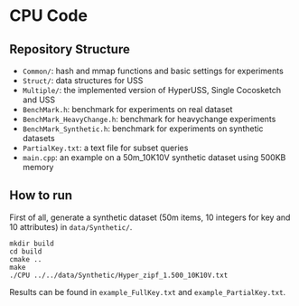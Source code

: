 # CPU Code

## Repository Structure

- `Common/`: hash and mmap functions and basic settings for experiments
- `Struct/`: data structures for USS
- `Multiple/`: the implemented version of HyperUSS, Single Cocosketch and USS
- `BenchMark.h`: benchmark for experiments on real dataset
- `BenchMark_HeavyChange.h`: benchmark for heavychange experiments
- `BenchMark_Synthetic.h`: benchmark for experiments on synthetic datasets
- `PartialKey.txt`: a text file for subset queries
- `main.cpp`: an example on a 50m_10K10V synthetic dataset using 500KB memory

## How to run

First of all, generate a synthetic dataset (50m items, 10 integers for key and 10 attributes) in `data/Synthetic/`.

```
mkdir build
cd build
cmake ..
make
./CPU ../../data/Synthetic/Hyper_zipf_1.500_10K10V.txt
```

Results can be found in `example_FullKey.txt` and `example_PartialKey.txt`.
